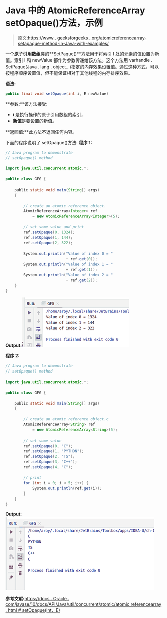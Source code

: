 # Java 中的 AtomicReferenceArray setOpaque()方法，示例

> 原文:[https://www . geeksforgeeks . org/atomicreferencearray-setapaque-method-in-Java-with-examples/](https://www.geeksforgeeks.org/atomicreferencearray-setopaque-method-in-java-with-examples/)

一个**原子引用数组**类的**SetPaque()**方法用于将索引 I 处的元素的值设置为新值。索引 I 和 newValue 都作为参数传递给该方法。这个方法用 varhandle . SetPaque(Java . lang . object…)指定的内存效果设置值。通过这种方式，可以按程序顺序设置值，但不能保证相对于其他线程的内存排序效果。

**语法:**

```java
public final void setOpaque(int i, E newValue)

```

**参数:**该方法接受:

*   **i** 是执行操作的原子引用数组的索引，
*   **新值**是要设置的新值。

**返回值:**此方法不返回任何内容。

下面的程序说明了 setOpaque()方法:
**程序 1:**

```java
// Java program to demonstrate
// setOpaque() method

import java.util.concurrent.atomic.*;

public class GFG {

    public static void main(String[] args)
    {

        // create an atomic reference object.
        AtomicReferenceArray<Integer> ref
            = new AtomicReferenceArray<Integer>(5);

        // set some value and print
        ref.setOpaque(0, 1324);
        ref.setOpaque(1, 144);
        ref.setOpaque(2, 322);

        System.out.println("Value of index 0 = "
                           + ref.get(0));
        System.out.println("Value of index 1 = "
                           + ref.get(1));
        System.out.println("Value of index 2 = "
                           + ref.get(2));
    }
}
```

**Output:**![](img/d6136161cbe40d0bf6fd447df15ebdaf.png)

**程序 2:**

```java
// Java program to demonstrate
// setOpaque() method

import java.util.concurrent.atomic.*;

public class GFG {

    public static void main(String[] args)
    {

        // create an atomic reference object.c
        AtomicReferenceArray<String> ref
            = new AtomicReferenceArray<String>(5);

        // set some value
        ref.setOpaque(0, "C");
        ref.setOpaque(1, "PYTHON");
        ref.setOpaque(2, "TS");
        ref.setOpaque(3, "C++");
        ref.setOpaque(4, "C");

        // print
        for (int i = 0; i < 5; i++) {
            System.out.println(ref.get(i));
        }
    }
}
```

**Output:**![](img/9c5b2a0ec05f2310db180c3494ba9811.png)

**参考文献:**[https://docs . Oracle . com/javase/10/docs/API/Java/util/concurrent/atomic/atomic referencearray . html # setOpaque(int，E)](https://docs.oracle.com/javase/10/docs/api/java/util/concurrent/atomic/AtomicReferenceArray.html#setOpaque)